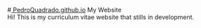 #<a href="https://pedroquadrado.github.io/"> PedroQuadrado.github.io</a>
My Website<br>
Hi! This is my curriculum vitae website that stills in development.
